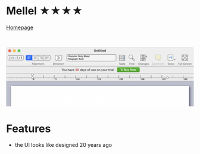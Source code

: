 Mellel ★★★★
============

[Homepage](https://www.mellel.com)

<br>

![Screenshot](mellel.png)


# Features
- the UI looks like designed 20 years ago
